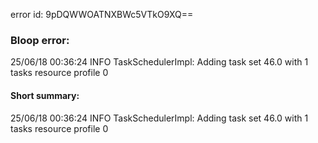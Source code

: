 error id: 9pDQWWOATNXBWc5VTkO9XQ==
### Bloop error:

25/06/18 00:36:24 INFO TaskSchedulerImpl: Adding task set 46.0 with 1 tasks resource profile 0
#### Short summary: 

25/06/18 00:36:24 INFO TaskSchedulerImpl: Adding task set 46.0 with 1 tasks resource profile 0